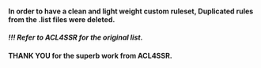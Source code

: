 #### In order to have a clean and light weight custom ruleset, Duplicated rules from the .list files were deleted.

#### ***!!! Refer to ACL4SSR for the original list.***
#### THANK YOU for the superb work from ACL4SSR.

